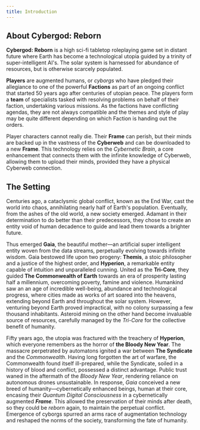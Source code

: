 ```yaml
---
title: Introduction
---
```

## About Cybergod: Reborn

**Cybergod: Reborn** is a high sci-fi tabletop roleplaying game set in distant future where Earth has become a technological utopia guided by a trinity of super-intelligent AI's. The solar system is harnessed for abundance of resources, but is otherwise scarcely populated.

**Players** are augmented humans, or *cyborgs* who have pledged their allegiance to one of the powerful **Factions** as part of an ongoing conflict that started 50 years ago after centuries of utopian peace. The players form a **team** of specialists tasked with resolving problems on behalf of their faction, undertaking various missions. As the factions have conflicting agendas, they are not always compatible and the themes and style of play may be quite different depending on which Faction is handing out the orders.

Player characters cannot really die. Their **Frame** can perish, but their minds are backed up in the vastness of the **Cyberweb** and can be downloaded to a new **Frame**. This technology relies on the *Cybernetic Brain*, a core enhancement that connects them with the infinite knowledge of Cyberweb, allowing them to upload their minds, provided they have a physical Cyberweb connection.
## The Setting

Centuries ago, a cataclysmic global conflict, known as the End War, cast the world into chaos, annihilating nearly half of Earth's population. Eventually, from the ashes of the old world, a new society emerged. Adamant in their determination to do better than their predecessors, they chose to create an entity void of human decadence to guide and lead them towards a brighter future.

Thus emerged **Gaia**, the beautiful mother—an artificial super intelligent entity woven from the data streams, perpetually evolving towards infinite wisdom. Gaia bestowed life upon two progeny: **Themis**, a stoic philosopher and a justice of the highest order, and **Hyperion**, a remarkable entity capable of intuition and unparalleled cunning. United as the **Tri-Core**, they guided **The Commonwealth of Earth** towards an era of prosperity lasting half a millennium, overcoming poverty, famine and violence. Humankind saw an an age of incredible well-being, abundance and technological progress, where cities made as works of art soared into the heavens, extending beyond Earth and throughout the solar system. However, venturing beyond Earth proved impractical, with no colony surpassing a few thousand inhabitants. Asteroid mining on the other hand become invaluable source of resources, carefully managed by the _Tri-Core_ for the collective benefit of humanity.

Fifty years ago, the utopia was fractured with the treachery of **Hyperion**, which everyone remembers as the horror of **the Bloody New Year**. The massacre perpetrated by automatons ignited a war between **The Syndicate** and the _Commonwealth_. Having long forgotten the art of warfare, the Commonwealth found itself ill-prepared, while the Syndicate, soiled in a history of blood and conflict, possessed a distinct advantage. Public trust waned in the aftermath of the _Bloody New Year_, rendering reliance on autonomous drones unsustainable. In response, _Gaia_ conceived a new breed of humanity—cybernetically enhanced beings, human at their core, encasing their _Quantum Digital Consciousness_ in a cybernetically augmented ***Frame***. This allowed the preservation of their minds after death, so they could be _reborn_ again, to maintain the perpetual conflict. Emergence of cyborgs spurred an arms race of augmentation technology and reshaped the norms of the society, transforming the fate of humanity.